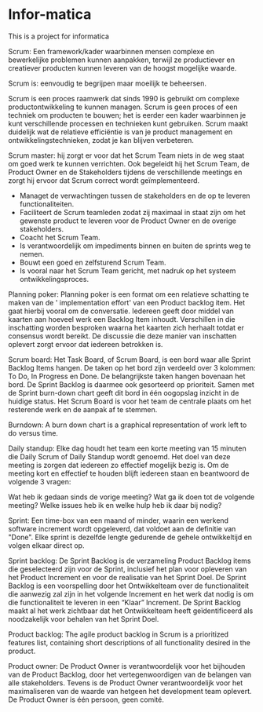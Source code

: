 Infor-matica
============
This is a project for informatica

Scrum:
Een framework/kader waarbinnen mensen complexe en bewerkelijke problemen kunnen aanpakken, terwijl ze productiever en creatiever producten kunnen leveren van de hoogst mogelijke waarde.

Scrum is: eenvoudig te begrijpen maar moeilijk te beheersen.

Scrum is een proces raamwerk dat sinds 1990 is gebruikt om complexe productontwikkeling te kunnen managen. Scrum is geen proces of een techniek om producten te bouwen; het is eerder een kader waarbinnen je kunt verschillende processen en technieken kunt gebruiken. Scrum maakt duidelijk wat de relatieve efficiëntie is van je product management en ontwikkelingstechnieken, zodat je kan blijven verbeteren.

Scrum master:
hij zorgt er voor dat het Scrum Team niets in de weg staat om goed werk te kunnen verrichten. Ook begeleidt hij het Scrum Team, de Product Owner en de Stakeholders tijdens de verschillende meetings en zorgt hij ervoor dat Scrum correct wordt geïmplementeerd.
- Managet de verwachtingen tussen de stakeholders en de op te leveren functionaliteiten.
- Faciliteert de Scrum teamleden zodat zij maximaal in staat zijn om het gewenste product te leveren voor de Product Owner en de overige stakeholders.
- Coacht het Scrum Team.
- Is verantwoordelijk om impediments binnen en buiten de sprints weg te nemen.
- Bouwt een goed en zelfsturend Scrum Team.
- Is vooral naar het Scrum Team gericht, met nadruk op het systeem ontwikkelingsproces.

Planning poker:
Planning poker is een format om een relatieve schatting te maken van de ' implementation effort' van een Product backlog item. Het gaat hierbij vooral om de conversatie. Iedereen geeft door middel van kaarten aan hoeveel werk een Backlog Item inhoudt. Verschillen in die inschatting worden besproken waarna het kaarten zich herhaalt totdat er consensus wordt bereikt. De discussie die deze manier van inschatten oplevert zorgt ervoor dat iedereen betrokken is.

Scrum board:
Het Task Board, of Scrum Board, is een bord waar alle Sprint Backlog Items hangen. De taken op het bord zijn verdeeld over 3 kolommen: To Do, In Progress en Done. De belangrijkste taken hangen bovenaan het bord. De Sprint Backlog is daarmee ook gesorteerd op prioriteit. Samen met de Sprint burn-down chart geeft dit bord in één oogopslag inzicht in de huidige status. Het Scrum Board is voor het team de centrale plaats om het resterende werk en de aanpak af te stemmen.

Burndown:
A burn down chart is a graphical representation of work left to do versus time.

Daily standup:
Elke dag houdt het team een korte meeting van 15 minuten die Daily Scrum of Daily Standup wordt genoemd. Het doel van deze meeting is zorgen dat iedereen zo effectief mogelijk bezig is. Om de meeting kort en effectief te houden blijft iedereen staan en beantwoord de volgende 3 vragen:

Wat heb ik gedaan sinds de vorige meeting?
Wat ga ik doen tot de volgende meeting?
Welke issues heb ik en welke hulp heb ik daar bij nodig?

Sprint:
Een time-box van een maand of minder, waarin een werkend software increment wordt opgeleverd, dat voldoet aan de definitie van "Done". Elke sprint is dezelfde lengte gedurende de gehele ontwikkeltijd en volgen elkaar direct op.

Sprint backlog:
De Sprint Backlog is de verzameling Product Backlog items die geselecteerd zijn voor de Sprint, inclusief het plan voor opleveren van het Product Increment en voor de realisatie van het Sprint Doel. De Sprint Backlog is een voorspelling door het Ontwikkelteam over de functionaliteit die aanwezig zal zijn in het volgende Increment en het werk dat nodig is om die functionaliteit te leveren in een “Klaar” Increment. De Sprint Backlog maakt al het werk zichtbaar dat het Ontwikkelteam heeft geïdentificeerd als noodzakelijk voor behalen van het Sprint Doel.

Product backlog:
The agile product backlog in Scrum is a prioritized features list, containing short descriptions of all functionality desired in the product.

Product owner:
De Product Owner is verantwoordelijk voor het bijhouden van de Product Backlog, door het vertegenwoordigen van de belangen van alle stakeholders. Tevens is de Product Owner verantwoordelijk voor het maximaliseren van de waarde van hetgeen het development team oplevert. De Product Owner is één persoon, geen comité.

